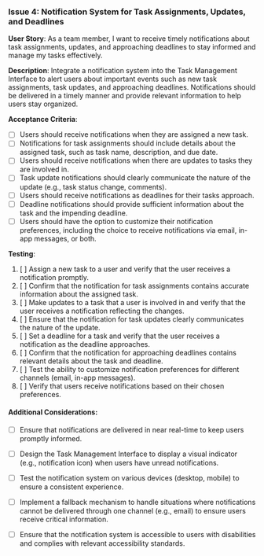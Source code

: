 ### **Issue 4: Notification System for Task Assignments, Updates, and Deadlines**

**User Story**: As a team member, I want to receive timely notifications about task assignments, updates, and approaching deadlines to stay informed and manage my tasks effectively.

**Description**: Integrate a notification system into the Task Management Interface to alert users about important events such as new task assignments, task updates, and approaching deadlines. Notifications should be delivered in a timely manner and provide relevant information to help users stay organized.

**Acceptance Criteria**:

- [ ] Users should receive notifications when they are assigned a new task.
- [ ] Notifications for task assignments should include details about the assigned task, such as task name, description, and due date.
- [ ] Users should receive notifications when there are updates to tasks they are involved in.
- [ ] Task update notifications should clearly communicate the nature of the update (e.g., task status change, comments).
- [ ] Users should receive notifications as deadlines for their tasks approach.
- [ ] Deadline notifications should provide sufficient information about the task and the impending deadline.
- [ ] Users should have the option to customize their notification preferences, including the choice to receive notifications via email, in-app messages, or both.

**Testing**:

1. [ ] Assign a new task to a user and verify that the user receives a notification promptly.
2. [ ] Confirm that the notification for task assignments contains accurate information about the assigned task.
3. [ ] Make updates to a task that a user is involved in and verify that the user receives a notification reflecting the changes.
4. [ ] Ensure that the notification for task updates clearly communicates the nature of the update.
5. [ ] Set a deadline for a task and verify that the user receives a notification as the deadline approaches.
6. [ ] Confirm that the notification for approaching deadlines contains relevant details about the task and deadline.
7. [ ] Test the ability to customize notification preferences for different channels (email, in-app messages).
8. [ ] Verify that users receive notifications based on their chosen preferences.

#### Additional Considerations:

- [ ] Ensure that notifications are delivered in near real-time to keep users promptly informed.
- [ ] Design the Task Management Interface to display a visual indicator (e.g., notification icon) when users have unread notifications.
- [ ] Test the notification system on various devices (desktop, mobile) to ensure a consistent experience.
- [ ] Implement a fallback mechanism to handle situations where notifications cannot be delivered through one channel (e.g., email) to ensure users receive critical information.
- [ ] Ensure that the notification system is accessible to users with disabilities and complies with relevant accessibility standards.

